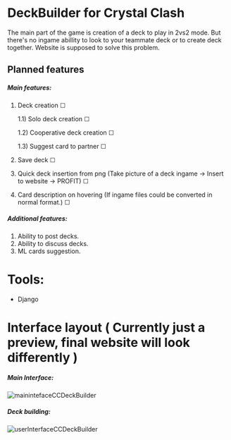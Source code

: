 # DeckBuilder for Crystal Clash
The main part of the game is creation of a deck to play in 2vs2 mode. But there's no ingame abillity to look to your teammate deck or to create deck together. Website is supposed to solve this problem. 
## Planned features
##### Main features:
1) Deck creation &#9744;

      1.1) Solo deck creation &#9744;

      1.2) Cooperative deck creation &#9744;
 
      1.3) Suggest card to partner &#9744;

2) Save deck &#9744;
3) Quick deck insertion from png (Take picture of a deck ingame -> Insert to website -> PROFIT) &#9744;
4) Card description on hovering (If ingame files could be converted in normal format.) &#9744;
##### Additional features:
1) Ability to post decks.
2) Ability to discuss decks.
3) ML cards suggestion.

# Tools:
- Django

# Interface layout ( Currently just a preview, final website will look differently )
##### Main Interface:
![mainintefaceCCDeckBuilder](https://user-images.githubusercontent.com/25961793/160299396-ef5c4e6c-6eb8-443f-a991-695457e31abd.gif)

##### Deck building:
![userInterfaceCCDeckBuilder](https://user-images.githubusercontent.com/25961793/160299762-8fd4d757-c38f-4bd4-b62a-2f49cb1b94dd.gif)
